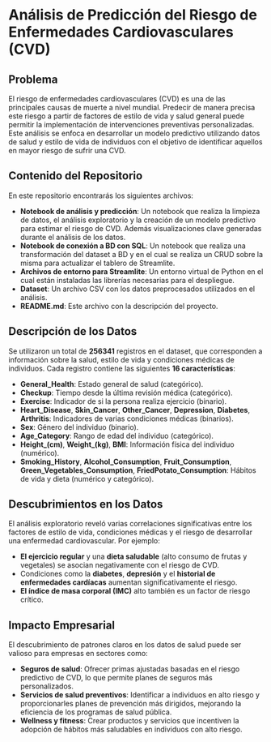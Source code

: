 # Análisis de Predicción del Riesgo de Enfermedades Cardiovasculares (CVD)

## Problema
El riesgo de enfermedades cardiovasculares (CVD) es una de las principales causas de muerte a nivel mundial. Predecir de manera precisa este riesgo a partir de factores de estilo de vida y salud general puede permitir la implementación de intervenciones preventivas personalizadas. Este análisis se enfoca en desarrollar un modelo predictivo utilizando datos de salud y estilo de vida de individuos con el objetivo de identificar aquellos en mayor riesgo de sufrir una CVD.

## Contenido del Repositorio
En este repositorio encontrarás los siguientes archivos:
- **Notebook de análisis y predicción**: Un notebook que realiza la limpieza de datos, el análisis exploratorio y la creación de un modelo predictivo para estimar el riesgo de CVD. Además visualizaciones clave generadas durante el análisis de los datos.
- **Notebook de conexión a BD con SQL**: Un notebook que realiza una transformación del dataset a BD y en el cual se realiza un CRUD sobre la misma para actualizar el tablero de Streamlite.
- **Archivos de entorno para Streamlite**: Un entorno virtual de Python en el cual están instaladas las librerías necesarias para el despliegue.
- **Dataset**: Un archivo CSV con los datos preprocesados utilizados en el análisis.
- **README.md**: Este archivo con la descripción del proyecto.

  
## Descripción de los Datos
Se utilizaron un total de **256341** registros en el dataset, que corresponden a información sobre la salud, estilo de vida y condiciones médicas de individuos. Cada registro contiene las siguientes **16 características**:
- **General_Health**: Estado general de salud (categórico).
- **Checkup**: Tiempo desde la última revisión médica (categórico).
- **Exercise**: Indicador de si la persona realiza ejercicio (binario).
- **Heart_Disease**, **Skin_Cancer**, **Other_Cancer**, **Depression**, **Diabetes**, **Arthritis**: Indicadores de varias condiciones médicas (binarios).
- **Sex**: Género del individuo (binario).
- **Age_Category**: Rango de edad del individuo (categórico).
- **Height_(cm)**, **Weight_(kg)**, **BMI**: Información física del individuo (numérico).
- **Smoking_History**, **Alcohol_Consumption**, **Fruit_Consumption**, **Green_Vegetables_Consumption**, **FriedPotato_Consumption**: Hábitos de vida y dieta (numérico y categórico).

## Descubrimientos en los Datos
El análisis exploratorio reveló varias correlaciones significativas entre los factores de estilo de vida, condiciones médicas y el riesgo de desarrollar una enfermedad cardiovascular. Por ejemplo:
- **El ejercicio regular** y una **dieta saludable** (alto consumo de frutas y vegetales) se asocian negativamente con el riesgo de CVD.
- Condiciones como la **diabetes**, **depresión** y el **historial de enfermedades cardíacas** aumentan significativamente el riesgo.
- **El índice de masa corporal (IMC)** alto también es un factor de riesgo crítico.

## Impacto Empresarial
El descubrimiento de patrones claros en los datos de salud puede ser valioso para empresas en sectores como:
- **Seguros de salud**: Ofrecer primas ajustadas basadas en el riesgo predictivo de CVD, lo que permite planes de seguros más personalizados.
- **Servicios de salud preventivos**: Identificar a individuos en alto riesgo y proporcionarles planes de prevención más dirigidos, mejorando la eficiencia de los programas de salud pública.
- **Wellness y fitness**: Crear productos y servicios que incentiven la adopción de hábitos más saludables en individuos con alto riesgo.
